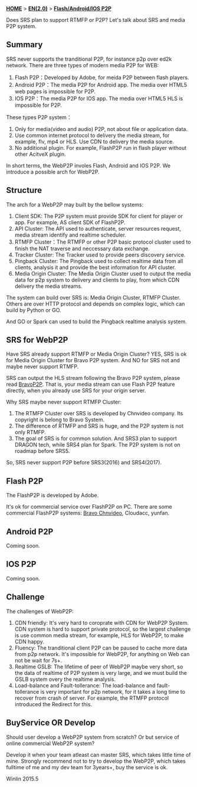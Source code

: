 [**HOME**](Home) > [**EN(2.0)**](v1_EN_Home) > [**Flash/Android/IOS P2P**](v1_EN_WebP2P)

Does SRS plan to support RTMFP or P2P? Let's talk about SRS and media P2P system.

## Summary

SRS never supports the tranditional P2P, for instance p2p over ed2k network. There are three types of modern media P2P for WEB:

1. Flash P2P：Developed by Adobe, for meida P2P between flash players.
1. Android P2P：The media P2P for Android app. The media over HTML5 web pages is impossible for P2P.
1. IOS P2P：The media P2P for IOS app. The media over HTML5 HLS is impossible for P2P.

These types P2P system：

1. Only for media(video and audio) P2P, not about file or application data.
1. Use common internet protocol to delivery the media stream, for example, flv, mp4 or HLS. Use CDN to delivery the media source.
1. No additional plugin. For example, FlashP2P run in flash player without other AcitveX plugin.

In short terms, the WebP2P involes Flash, Android and IOS P2P. We introduce a possible arch for WebP2P.

## Structure

The arch for a WebP2P may built by the bellow systems:

1. Client SDK: The P2P system must provide SDK for client for player or app. For example, AS client SDK of FlashP2P.
1. API Cluster: The API used to authenticate, server resources request, media stream identify and realtime scheduler.
1. RTMFP Cluster：The RTMFP or other P2P basic protocol cluster used to finish the NAT traverse and neccessary data exchange.
1. Tracker Cluster: The Tracker used to provide peers discovery service.
1. Pingback Cluster: The Pingback used to collect realtime data from all clients, analysis it and provide the best information for API cluster.
1. Media Origin Cluster: The Media Origin Cluster used to output the media data for p2p system to delivery and clients to play, from which CDN delivery the media streams.

The system can build over SRS is: Media Origin Cluster, RTMFP Cluster. Others are over HTTP protocol and depends on complex logic, which can build by Python or GO.

And GO or Spark can used to build the Pingback realtime analysis system. 

## SRS for WebP2P

Have SRS already support RTMFP or Media Origin Cluster? YES, SRS is ok for Media Origin Cluster for Bravo P2P system. And NO for SRS not and maybe never support RTMFP.

SRS can output the HLS stream following the Bravo P2P system, please read [BravoP2P][BravoP2P]. That is, your media stream can use Flash P2P feature directly, when you already use SRS for your origin server.

Why SRS maybe never support RTMFP Cluster:

1. The RTMFP Cluster over SRS is developed by Chnvideo company. Its copyright is belong to Bravo System.
1. The difference of RTMFP and SRS is huge, and the P2P system is not only RTMFP.
1. The goal of SRS is for common solution. And SRS3 plan to support DRAGON tech, while SRS4 plan for Spark. The P2P system is not on roadmap before SRS5.

So, SRS never support P2P before SRS3(2016) and SRS4(2017).

## Flash P2P

The FlashP2P is developed by Adobe.

It's ok for commercial service over FlashP2P on PC. There are some commercial FlashP2P systems: [Bravo Chnvideo][BravoP2P], Cloudacc, yunfan.

## Android P2P

Coming soon.

## IOS P2P

Coming soon.

## Challenge

The challenges of WebP2P:

1. CDN friendly: It's very hard to coroprate with CDN for WebP2P System. CDN system is hard to support private protocol, so the largest challenge is use common media stream, for example, HLS for WebP2P, to make CDN happy.
1. Fluency: The tranditional client P2P can be paused to cache more data from p2p network. It's impossible for WebP2P, for anything on Web can not be wait for 7s+.
1. Realtime GSLB: The lifetime of peer of WebP2P maybe very short, so the data of realtime of P2P system is very large, and we must build the GSLB system overy the realtime analysis.
1. Load-balance and Fault-tollerance: The load-balance and fault-tollerance is very important for p2p network, for it takes a long time to recover from crash of server. For example, the RTMFP protocol introduced the Redirect for this.

## BuyService OR Develop

Should user develop a WebP2P system from scratch? Or but service of online commercial WebP2P system?

Develop it when your team atleast can master SRS, which takes little time of mine. Strongly recommend not to try to develop the WebP2P, which takes fulltime of me and my dev team for 3years+, buy the service is ok.

Winlin 2015.5

[BravoP2P]: http://www.chnvideo.com
